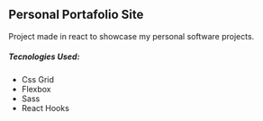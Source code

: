 ## Personal Portafolio Site

Project made in react to showcase my personal software projects.

<h5>Tecnologies Used:</h5>
<ul>
<li>Css Grid</li>
<li>Flexbox</li>
<li>Sass</li>
<li>React Hooks</li>
</ul>
